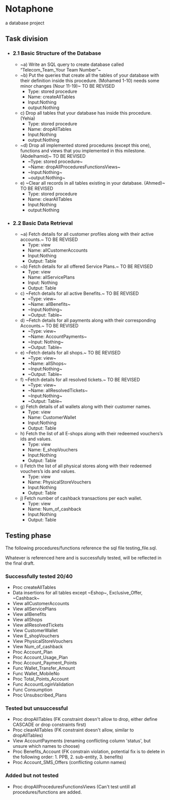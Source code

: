 # Notaphone

a database project

## Task division

- ### 2.1 Basic Structure of the Database

  - ~a) Write an SQL query to create database called “Telecom_Team_Your Team Number”~
  - ~b) Put the queries that create all the tables of your database with their definition inside this procedure.
    (Mohamed 1-10) needs some minor changes
    (Nour 11-19)~ TO BE REVISED
    - Type: stored procedure
    - Name: createAllTables
    - Input:Nothing
    - output:Nothing
  - c) Drop all tables that your database has inside this procedure. (Yehia)
    - Type: stored procedure
    - Name: dropAllTables
    - Input:Nothing
    - output:Nothing
  - ~d) Drop all implemented stored procedures (except this one), functions and views that you implemented in this milestone. (Abdelhamid)~ TO BE REVISED
    - ~Type: stored procedure~
    - ~Name: dropAllProceduresFunctionsViews~
    - ~Input:Nothing~
    - ~output:Nothing~
  - e) ~Clear all records in all tables existing in your database. (Ahmed)~ TO BE REVISED
    - Type: stored procedure
    - Name: clearAllTables
    - Input:Nothing
    - output:Nothing

- ### 2.2 Basic Data Retrieval
  - ~a) Fetch details for all customer profiles along with their active accounts.~ TO BE REVISED
    - Type: view
    - Name: allCustomerAccounts
    - Input:Nothing
    - Output: Table
  - ~b) Fetch details for all offered Service Plans.~ TO BE REVISED
    - Type: view
    - Name: allServicePlans
    - Input: Nothing
    - Output: Table
  - c) ~Fetch details for all active Benefits.~ TO BE REVISED
    - ~Type: view~
    - ~Name: allBenefits~
    - ~Input:Nothing~
    - ~Output: Table~
  - d) ~Fetch details for all payments along with their corresponding Accounts.~ TO BE REVISED
    - ~Type: view~
    - ~Name: AccountPayments~
    - ~Input: Nothing~
    - ~Output: Table~
  - e) ~Fetch details for all shops.~ TO BE REVISED
    - ~Type: view~
    - ~Name: allShops~
    - ~Input:Nothing~
    - ~Output: Table~
  - f) ~Fetch details for all resolved tickets.~ TO BE REVISED
    - ~Type: view~
    - ~Name: allResolvedTickets~
    - ~Input:Nothing~
    - ~Output: Table~
  - g) Fetch details of all wallets along with their customer names.
    - Type: view
    - Name: CustomerWallet
    - Input:Nothing
    - Output: Table
  - h) Fetch the list of all E-shops along with their redeemed vouchers’s ids and values.
    - Type: view
    - Name: E_shopVouchers
    - Input:Nothing
    - Output: Table
  - i) Fetch the list of all physical stores along with their redeemed vouchers’s ids and values.
    - Type: view
    - Name: PhysicalStoreVouchers
    - Input:Nothing
    - Output: Table
  - j) Fetch number of cashback transactions per each wallet.
    - Type: view
    - Name: Num_of_cashback
    - Input:Nothing
    - Output: Table

## Testing phase

The following procedures/functions reference the sql file testing_file.sql.

Whatever is referenced here and is successfully tested, will be reflected
in the final draft.

### Successfully tested 20/40

- Proc createAllTables
- Data insertions for all tables except ~Eshop~, Exclusive_Offer, ~Cashback~
- View allCustomerAccounts
- View allServicePlans
- View allBenefits
- View allShops
- View allResolvedTickets
- View CustomerWallet
- View E_shopVouchers
- View PhysicalStoreVouchers
- View Num_of_cashback
- Proc Account_Plan
- Proc Account_Usage_Plan
- Proc Account_Payment_Points
- Func Wallet_Transfer_Amount
- Func Wallet_MobileNo
- Proc Total_Points_Account
- Func AccountLoginValidation
- Func Consumption
- Proc Unsubscribed_Plans

### Tested but unsuccessful

- Proc dropAllTables (FK constraint doesn't allow to drop, either define
    CASCADE or drop constraints first)
- Proc clearAllTables (FK constraint doesn't allow, similar to dropAllTables)
- View AccountPayments (renaming conflicting column 'status', but unsure which
    names to choose)
- Proc Benefits_Account (FK constrain violation, potential fix is to delete
  in the following order: 1. PPB, 2. sub-entity, 3. benefits)
- Proc Account_SMS_Offers (conflicting column names)

### Added but not tested

- Proc dropAllProceduresFunctionsViews (Can't test untill all
    procedures/functions are added.
